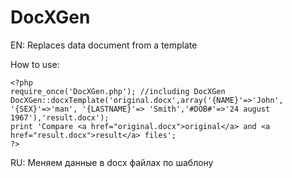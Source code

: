 DocXGen
=======

EN: Replaces data document from a template 

How to use:
```
<?php
require_once('DocXGen.php'); //including DocXGen
DocXGen::docxTemplate('original.docx',array('{NAME}'=>'John', '{SEX}'=>'man', '{LASTNAME}'=> 'Smith','#DOB#'=>'24 august 1967'),'result.docx');
print 'Compare <a href="original.docx">original</a> and <a href="result.docx">result</a> files';
?>
```


RU: Меняем данные в docx файлах по шаблону
